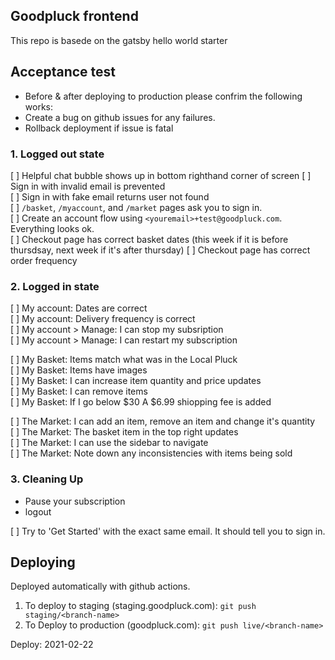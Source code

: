 ## Goodpluck frontend

This repo is basede on the gatsby hello world starter

## Acceptance test

- Before & after deploying to production please confrim the following works:
- Create a bug on github issues for any failures.
- Rollback deployment if issue is fatal

### 1. Logged out state

[ ] Helpful chat bubble shows up in bottom righthand corner of screen
[ ] Sign in with invalid email is prevented  
[ ] Sign in with fake email returns user not found  
[ ] `/basket`, `/myaccount`, and `/market` pages ask you to sign in.  
[ ] Create an account flow using `<youremail>+test@goodpluck.com`. Everything looks ok.  
[ ] Checkout page has correct basket dates (this week if it is before thursdsay, next week if it's after thursday)
[ ] Checkout page has correct order frequency

### 2. Logged in state

[ ] My account: Dates are correct  
[ ] My account: Delivery frequency is correct  
[ ] My account > Manage: I can stop my subsription  
[ ] My account > Manage: I can restart my subscription

[ ] My Basket: Items match what was in the Local Pluck  
[ ] My Basket: Items have images  
[ ] My Basket: I can increase item quantity and price updates  
[ ] My Basket: I can remove items  
[ ] My Basket: If I go below $30 A $6.99 shiopping fee is added

[ ] The Market: I can add an item, remove an item and change it's quantity  
[ ] The Market: The basket item in the top right updates  
[ ] The Market: I can use the sidebar to navigate  
[ ] The Market: Note down any inconsistencies with items being sold

### 3. Cleaning Up

- Pause your subscription
- logout

[ ] Try to 'Get Started' with the exact same email. It should tell you to sign in.

## Deploying

Deployed automatically with github actions.

1. To deploy to staging (staging.goodpluck.com): `git push staging/<branch-name>`
2. To Deploy to production (goodpluck.com): `git push live/<branch-name>`

Deploy: 2021-02-22
